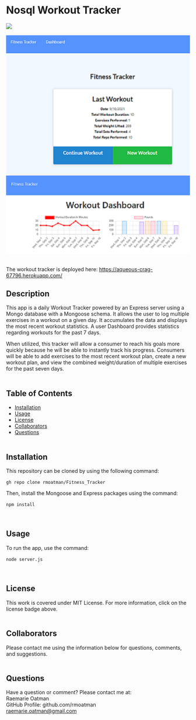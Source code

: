 # Nosql Workout Tracker

[<img src="https://img.shields.io/badge/license-MIT-brightgreen?link=https://opensource.org/licenses/MIT">](https://opensource.org/licenses/MIT)

<img src="./assets/screenshot_of_homepage.png  " alt="Screenshot of Workout Tracker Home Page">

<img src="./assets/screenshot_of_dashboard.png  " alt="Screenshot of Workout Tracker Dashboard">
<br><br>

The workout tracker is deployed here:  https://aqueous-crag-67796.herokuapp.com/

## Description

This app is a daily Workout Tracker powered by an Express server using a Mongo database with a Mongoose schema.  It allows the user to log multiple exercises in a workout on a given day.  It accumulates the data and displays the most recent workout statistics.  A user Dashboard provides statistics regarding workouts for the past 7 days.

When utilized, this tracker will allow a consumer to reach his goals more quickly because he will be able to instantly track his progress.  Consumers will be able to add exercises to the most recent workout plan, create a new workout plan, and view the combined weight/duration of multiple exercises for the past seven days.
<br><br>

## Table of Contents

- [Installation](#installation)
- [Usage](#usage)
- [License](#license)
- [Collaborators](#collaborators)
- [Questions](#questions)
<br><br>

## Installation

This repository can be cloned by using the following command:
~~~
gh repo clone rmoatman/Fitness_Tracker
~~~

Then, install the Mongoose and Express packages using the command:
~~~
npm install
~~~
<br>

## Usage

To run the app, use the command:
~~~
node server.js
~~~
<br>

## License

This work is covered under MIT License.  For more information, click on the license badge above.
<br><br>

## Collaborators

Please contact me using the information below for questions, comments, and suggestions.
<br><br>

## Questions

Have a question or comment?  Please contact me at:<br>
Raemarie Oatman<br>
GitHub Profile: github.com/rmoatman<br>
raemarie.oatman@gmail.com<br>
